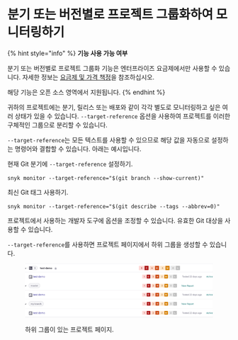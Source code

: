 # 분기 또는 버전별로 프로젝트 그룹화하여 모니터링하기

{% hint style="info" %}
**기능 사용 가능 여부**

분기 또는 버전별로 프로젝트 그룹화 기능은 엔터프라이즈 요금제에서만 사용할 수 있습니다. 자세한 정보는 [요금제 및 가격 책정](https://snyk.io/plans)을 참조하십시오.

해당 기능은 오픈 소스 영역에서 지원됩니다.
{% endhint %}

귀하의 프로젝트에는 분기, 릴리스 또는 배포와 같이 각각 별도로 모니터링하고 싶은 여러 상태가 있을 수 있습니다. `--target-reference` 옵션을 사용하여 프로젝트를 이러한 구체적인 그룹으로 분리할 수 있습니다.

`--target-reference`는 모든 텍스트를 사용할 수 있으므로 해당 값을 자동으로 설정하는 명령어와 결합할 수 있습니다. 아래는 예시입니다.

현재 Git 분기에 `--target-reference` 설정하기.

```
snyk monitor --target-reference="$(git branch --show-current)"
```

최신 Git 태그 사용하기.

```
snyk monitor --target-reference="$(git describe --tags --abbrev=0)"
```

프로젝트에서 사용하는 개발자 도구에 옵션을 조정할 수 있습니다. 유효한 Git 대상을 사용할 수 있습니다.

`--target-reference`를 사용하면 프로젝트 페이지에서 하위 그룹을 생성할 수 있습니다.

<figure><img src="../../.gitbook/assets/project-grouping-with-sub-groups.png" alt="하위 그룹이 있는 프로젝트 페이지"><figcaption><p>하위 그룹이 있는 프로젝트 페이지.</p></figcaption></figure>